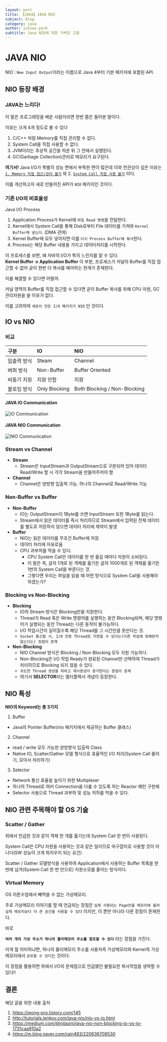 ```yaml
---
layout: post
title: 【JAVA】JAVA NIO
subject: blog
category: java
author: junseo.park
subtitle: Java NIO에 대한 가벼운 고찰
---
```


# JAVA NIO
NIO : `New Input Output`이라는 이름으로 Java 4부터 기본 패키지에 포함된 API.

## NIO 등장 배경
### JAVA는 느리다!
이 말은 프로그래밍을 배운 사람이라면 한번 쯤은 들어본 말이다.

이유는 크게 4개 정도로 볼 수 있다
1. C/C++ 처럼 Memory를 직접 관리할 수 없다.
2. System Call을 직접 사용할 수 없다.
3. JVM이라는 추상적 공간을 띄운 뒤 그 안에서 실행된다.
4. GC(Garbage Collection)관리로 메모리가 요구된다.

**여기서!** Java I/O가 특별히 성능 면에서 부족한 면이 많은데 이와 연관성이 깊은 이유는  <U>`1. Memory 직접 접근/관리 불가`</U> 와 2. <U>`System Call 직접 사용 불가`</U> 이다.

이를 개선하고자 새로 만들어진 API가 `NIO` 패키지인 것이다.

### 기존 I/O의 비효율성
Java I/O Process
1. Application Process가 Kernel에 `파일 Read 명령`을 전달한다.
2. Kernel에서 System Call을 통해 Disk로부터 File 데이터를 가져와 `Kernel Buffer에 넣는다`. (DMA 관여)
3. Kernel Buffer에 모두 넣어지면 이를 `다시 Process Buffer에 복사`한다.
4. Process는 해당 Buffer 내용을 가지고 데이터처리를 시작한다.

이 프로세스를 보면, 왜 자바의 I/O가 특히 느린지를 알 수 있다.<br>
**Kernel Buffer -> Application Buffer** 이 부분, 프로세스가 커널의 Buffer를 직접 접근할 수 없어 굳이 한번 더 복사를 해야하는 한계가 존재한다.

이를 해결할 수 있다면 어떨까.

커널 영역의 Buffer를 직접 접근할 수 있다면 굳이 Buffer 복사를 위해 CPU 자원, GC 관리자원을 쓸 이유가 없다.

이를 고려하여 `새로이 만든 I/O 패키지가 NIO` 인 것이다.

## IO vs NIO

### 비교
| 구분       | IO             | NIO                         |
| :--------- | :------------ | :--------------------------- |
| 입출력 방식| Steam         | Channel                      |
| 버퍼 방식  | Non-Buffer    | Buffer Oriented              |
| 비동기 지원| 지원 안함     | 지원                         |
| 블로킹 방식| Only Blocking | Both Blocking / Non-Blocking |


#### JAVA IO Communication
![IO Communication](../images/java_NIO_io.jpg)

#### JAVA NIO Communication
![NIO Communication](../images/java_NIO_nio.jpg)

### Stream vs Channel
- **Stream**
    - Stream은 InputStream과 OutputStream으로 구분되어 있어 데이터 Read/Write 할 시 각각 Stream을 만들어주어야 함
- **Channel**
    - Channel은 양방향 입출력 가능. 하나의 Channel로 Read/Write 가능

### Non-Buffer vs Buffer
- **Non-Buffer**
    - IO는 OutputStream이 1Byte를 쓰면 InputStream 또한 1Byte를 읽는다.
    - Stream에서 읽은 데이터를 즉시 처리하므로 Stream에서 입력된 전체 데이터를 별도로 저장하지 않으면 데이터 처리에 제약이 발생
- **Buffer**
    - NIO는 읽은 데이터를 무조건 Buffer에 저장.
    - 데이터 처리에 자유로움
    - CPU 과부하를 막을 수 있다.
        - CPU System Call은 데이터를 한 번 옮길 때마다 자원이 소비된다.
        - 이 말은 즉, 글자 1개로 된 객체를 옮기든 글자 1000개로 된 객체를 옮기든 1번의 System Call을 부른다는 것.
        - 그렇다면 우리는 파일을 읽을 때 어떤 방식으로 System Call을 사용해야 하겠는가?

### Blocking vs Non-Blocking
- **Blocking**
    - IO의 Stream 방식은 Blocking만을 지원한다.
    - Thread가 Read 혹은 Write 명령어를 실행하는 동안 Blocking되며, 해당 명령어가 실행되는 동안 Thread는 다른 동작이 불가능하다.
    - I/O 작업시간이 길어질수록 해당 Thread를 그 시간만큼 못쓴다는 것.
    - `Socket 통신할 시, I/O 전용 Thread로 지정할 수 있다는(다른 작업에 방해받지 않는다는) 장점이 존재`
- **Non-Blocking**
    - NIO Channel 방식은 Blocking / Non-Blocking 모두 지원 가능하다.
    - Non-Blocking은 I/O 작업 Ready가 완료된 Channel만 선택하여 Thread가 처리하므로 Blocking 되지 않을 수 있다.
    - `과도한 Thread 생성을 피하고 재사용성이 증가한다는 장점이 존재`
    - 여기서 **SELECTOR**라는 멀티플렉서 개념이 등장한다.

## NIO 특성
**NIO의 Keyword는 총 3가지**
1. Buffer
- Java의 Pointer Buffer(nio 패키지에서 제공하는 Buffer 클래스)

2. Channel
- read / write 모두 가능한 양방향식 입출력 Class
- Native IO, Scatter/Gather 모델 형식으로 효율적인 I/O 처리(System Call 줄이기, 모아서 처리하기)

3. Selector
- Network 통신 효율을 높이기 위한 Multiplexer
- 하나의 Thread로 여러 Connection을 다룰 수 있도록 하는 Reactor 패턴 구현체
- Selector 사용으로 Thread 과부하 및 성능 저하를 막을 수 있다.

## NIO 관련 주목해야 할 OS 기술
### Scatter / Gather
위에서 언급한 것과 같이 객체 한 개를 옮기는데 System Call 한 번이 사용된다.

System Call은 CPU 자원을 사용하는 것과 같은 일이므로 마구잡이로 사용할 것이 아니다(SW 성능이 크게 좌지우지 되는 요건)

Scatter / Gather 모델방식을 사용하여 Application에서 사용하는 Buffer 목록을 한 번에 넘겨(System Call 한 번 만으로) 자원소모를 줄이는 방식이다.

### Virtual Memory
OS 이론수업에서 빼먹을 수 없는 가상메모리.

주로 가상메모리 이야기를 할 때 언급되는 장점은 `실제 사용되는 Page만을 메모리에 올려 실제 메모리보다 더 큰 공간을 사용할 수 있다` 이지만, 이 뿐만 아니라 다른 장점이 존재한다.

바로

**`여러 개의 가상 주소가 하나의 물리메모리 주소를 참조할 수 있다`** 라는 장점을 가진다.

이게 뭘 의미하냐면, 하나의 물리메모리 주소를 사용자측 가상메모리와 Kernel측 가상메모리에서 `공유할 수 있다`는 것이다. 

이 장점을 활용하면 위에서 I/O의 문제점으로 언급했던 불필요한 복사작업을 생략할 수 있다!!

## 결론



해당 글을 위한 내용 출처
1. https://jeong-pro.tistory.com/145
2. http://tutorials.jenkov.com/java-nio/nio-vs-io.html
3. https://medium.com/@nilasini/java-nio-non-blocking-io-vs-io-1731caa910a2
4. https://m.blog.naver.com/rain483/220636709530